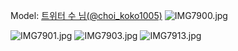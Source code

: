 ﻿---
dddd: 2024.07.20 서코
nickname: 수
sns_type: x
sns_id: choi_koko1005
---

<a name="choi_koko1005"></a>
Model: <a href="https://x.com/choi_koko1005" target="_blank">트위터 수 님(@choi_koko1005)</a>
![IMG7900.jpg](/assets/img/2024/07-20/수/IMG7900.jpg)

![IMG7901.jpg](/assets/img/2024/07-20/수/IMG7901.jpg)
![IMG7903.jpg](/assets/img/2024/07-20/수/IMG7903.jpg)
![IMG7913.jpg](/assets/img/2024/07-20/수/IMG7913.jpg)